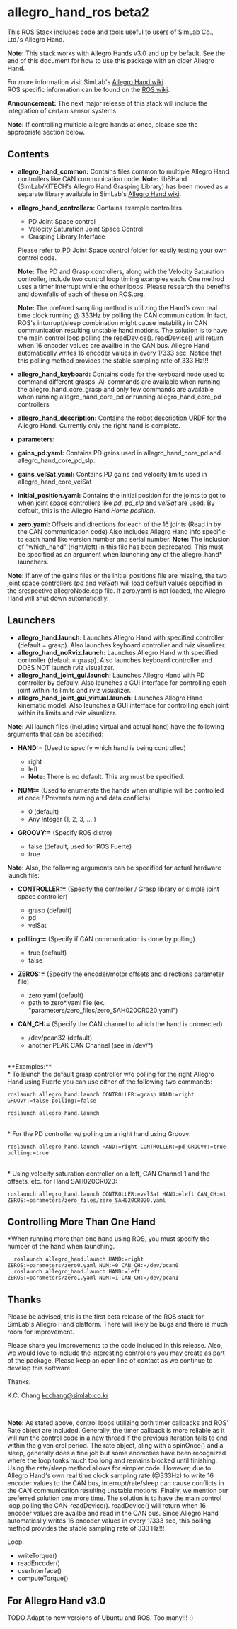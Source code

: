allegro_hand_ros beta2
======================

This ROS Stack includes code and tools useful to users of SimLab Co., Ltd.'s Allegro Hand.<br>


**Note:** This stack works with Allegro Hands v3.0 and up by befault.
See the end of this document for how to use this package with an older Allegro Hand.


For more information visit SimLab's [Allegro Hand wiki](http://www.simlab.co.kr/AllegroHand/wiki).<br>
ROS specific information can be found on the [ROS wiki](http://www.ros.org/wiki/allegro_hand_ros).


**Announcement:** The next major release of this stack will include the integration of certain sensor systems

**Note:** If controlling multiple allegro hands at once, please see the appropriate section below.


Contents
--------
* **allegro_hand_common:** Contains files common to multiple Allegro Hand controllers like CAN communication code.
  **Note:** libBHand (SimLab/KITECH's Allegro Hand Grasping Library) has been moved as a separate library available in SimLab's [Allegro Hand wiki](http://www.simlab.co.kr/AllegroHand/wiki).

* **allegro_hand_controllers:** Contains example controllers. 
    * PD Joint Space control
    * Velocity Saturation Joint Space Control
    * Grasping Library Interface
    
   Please refer to PD Joint Space control folder for easily testing your own control code.
  
  **Note:** The PD and Grasp controllers, along with the Velocity Saturation controller, include two control loop timing examples each. One method uses a timer interrupt while the other loops. Please research the benefits and downfalls of each of these on ROS.org.
  
  **Note:** The prefered sampling method is utilizing the Hand's own real time clock running @ 333Hz by polling the CAN communication. In fact, ROS's inturrupt/sleep combination might cause instability in CAN communication resulting unstable hand motions. The solution is to have the main control loop polling the readDevice(). readDevice() will return when 16 encoder values are availbe in the CAN bus. Allegro Hand automatically writes 16 encoder values in every 1/333 sec. Notice that this polling method provides the stable sampling rate of 333 Hz!!!
  
* **allegro_hand_keyboard:** Contains code for the keyboard node used to command different grasps. All commands are available when running the allegro_hand_core_grasp and only few commands are available when running allegro_hand_core_pd or running allegro_hand_core_pd controllers.

* **allegro_hand_description:** Contains the robot description URDF for the Allegro Hand. Currently only the right hand is complete.
      
  
* **parameters:**
 * **gains_pd.yaml:** Contains PD gains used in allegro_hand_core_pd and allegro_hand_core_pd_slp.
 * **gains_velSat.yaml:** Contains PD gains and velocity limits used in allegro_hand_core_velSat
 * **initial_position.yaml:** Contains the initial position for the joints to got to when joint space controllers like *pd*, *pd_slp* and *velSat* are used. By default, this is the Allegro Hand *Home position*.
 * **zero.yaml:** Offsets and directions for each of the 16 joints (Read in by the CAN communication code) Also includes Allegro Hand info specific to each hand like version number and serial number.
 **Note:** The inclusion of "which_hand" (right/left) in this file has been deprecated. This must be specified as an argument when launching any of the allegro_hand* launchers.
  
  **Note:** If any of the gains files or the initial positions file are missing, the two joint space controllers (*pd* and *velSat*) will load default values sepcified in the srespective allegroNode.cpp file. If zero.yaml is not loaded, the Allegro Hand will shut down automatically.
  
Launchers
---------
  * **allegro_hand.launch:** Launches Allegro Hand with specified controller (default = grasp). Also launches keyboard controller and rviz visualizer.
  * **allegro_hand_noRviz.launch:** Launches Allegro Hand with specified controller (default = grasp). Also launches keyboard controller and DOES NOT launch rviz visualizer.  
  * **allegro_hand_joint_gui.launch:** Launches Allegro Hand with PD controller by defauly. Also launches a GUI interface for controlling each joint within its limits and rviz visualizer.
  * **allegro_hand_joint_gui_virtual.launch:** Launches Allegro Hand kinematic model. Also launches a GUI interface for controlling each joint within its limits and rviz visualizer.
  
**Note:** All launch files (including virtual and actual hand) have the following arguments that can be specified:
      
  * **HAND:=** (Used to specify which hand is being controlled)
    * right
    * left
    * **Note:** There is no default. This arg must be specified.
    
  * **NUM:=** (Used to enumerate the hands when multiple will be controlled at once / Prevents naming and data conflicts)
    * 0 (default)
    * Any Integer (1, 2, 3, ... )   
      
  * **GROOVY:=** (Specify ROS distro)
    * false (default, used for ROS Fuerte)
    * true  
    
**Note:** Also, the following arguments can be specified for actual hardware launch file:

  * **CONTROLLER:=** (Specify the controller / Grasp library or simple joint space controller)
    * grasp (default)
    * pd
    * velSat

  * **pollling:=** (Specify if CAN communication is done by polling)
    * true (default)
    * false
     
  * **ZEROS:=** (Specify the encoder/motor offsets and directions parameter file)
    * zero.yaml (default)
    * path to zero*.yaml file (ex. "parameters/zero_files/zero_SAH020CR020.yaml")
    
  * **CAN_CH:=** (Specify the CAN channel to which the hand is connected)
    * /dev/pcan32 (default)
    * another PEAK CAN Channel (see in /dev/*)
     
    

<br>
**Examples:**<br>
* To launch the default grasp controller w/o polling for the right Allegro Hand using Fuerte you can use either of the following two commands:

```
roslaunch allegro_hand.launch CONTROLLER:=grasp HAND:=right GROOVY:=false polling:=false
```
```
roslaunch allegro_hand.launch
```  
 
<br> 
* For the PD controller w/ polling on a right hand using Groovy:

```
roslaunch allegro_hand.launch HAND:=right CONTROLLER:=pd GROOVY:=true polling:=true
```   

<br> 
* Using velocity saturation controller on a left, CAN Channel 1 and the offsets, etc. for Hand SAH020CR020:

```
roslaunch allegro_hand.launch CONTROLLER:=velSat HAND:=left CAN_CH:=1 ZEROS:=parameters/zero_files/zero_SAH020CR020.yaml
```   
    
Controlling More Than One Hand
------------------------------

*When running more than one hand using ROS, you must specify the number of the hand when launching.

```
  roslaunch allegro_hand.launch HAND:=right ZEROS:=parameters/zero0.yaml NUM:=0 CAN_CH:=/dev/pcan0 
  roslaunch allegro_hand.launch HAND:=left  ZEROS:=parameters/zero1.yaml NUM:=1 CAN_CH:=/dev/pcan1
```    
    
Thanks
------    
Please be advised, this is the first beta release of the ROS stack for SimLab's Allegro Hand platform. There will likely be bugs and there is much room for improvement. 

Please share you improvements to the code included in this release. Also, we would love to include the interesting controllers you may create as part of the package. Please keep an open line of contact as we continue to develop this software.

Thanks.

K.C. Chang <kcchang@simlab.co.kr>



<br>
 
**Note:** As stated above, control loops utilizing both timer callbacks and ROS' Rate object are included. Generally, the timer callback is more reliable as it will run the control code in a new thread if the previous iteration fails to end within the given crol period. The rate object, aling with a spinOnce() and a sleep, generally does a fine job but some anomolies have been recognized where the loop toaks much too long and remains blocked until finishing. Using the rate/sleep method allows for simpler code. However, due to Allegro Hand's own real time clock sampling rate (@333Hz) to write 16 encoder values to the CAN bus, interrupt/rate/sleep can cause conflicts in the CAN communication resulting unstable motions. Finally, we mention our preferred solution one more time. The solution is to have the main control loop polling the CAN-readDevice(). readDevice() will return when 16 encoder values are availbe and read in the CAN bus. Since Allegro Hand automatically writes 16 encoder values in every 1/333 sec, this polling method provides the stable sampling rate of 333 Hz!!! 

Loop:
* writeTorque()
* readEncoder()
* userInterface()
* computeTorque()
 
For Allegro Hand v3.0
---------------------

TODO
Adapt to new versions of Ubuntu and ROS. Too many!!! :)